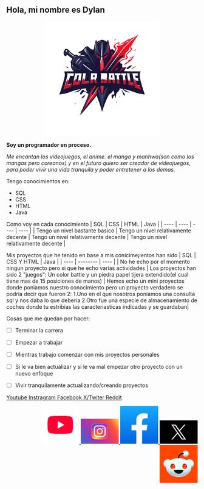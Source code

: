 ## Hola, mi nombre es Dylan

<p align=center>
  <img src="https://github.com/Dylan-DN/Dylan-DN/blob/main/Logo-removebg-preview.png" alt="logo" width="300"/>
</p>

**Soy un programador en proceso.**

*Me encantan los videojuegos, el anime. el manga y manhwa(son como los mangas pero coreanos) y en el futuro quiero ser creador de videojuegos, para poder vivir una vida tranquila y poder entretener a los demas.*

Tengo conocimientos en:
  - SQL
  - CSS
  - HTML
  - Java

Como voy en cada conocimiento
| SQL | CSS | HTML | Java |
| ---- | ---- | ---- | ---- | 
| Tengo un nivel bastante basico | Tengo un nivel relativamente decente | Tengo un nivel relativamente decente | Tengo un nivel relativamente decente |

Mis proyectos que he tenido en base a mis conicime¡ientos han sido
| SQL | CSS Y HTML | Java |
| ---- | -------- | ---- | 
| No he echo por el momento ningun proyecto pero si que he echo varias actividades | Los proyectos han sido 2 "juegos": Un color battle y un piedra papel tijera extendido(el cual tiene mas de 15 posiciones de manos) | Hemos echo un mini proyectos donde poniamos nuestro conocimiento pero un proyecto verdadero se podria decir que fueron 2: 1.Uno en el que nosotros poniamos una consulta sql y nos daba lo que deberia 2.Otro fue una especie de almacenamiento de coches donde tu estribias las caracteriasticas indicadas y se guardaban|

Cosas que me quedan por hacer:
- [ ] Terminar la carrera
- [ ] Empezar a trabajar
- [ ] Mientras trabajo comenzar con mis proyectos personales
- [ ] Si le va bien actualizar y si le va mal empezar otro proyecto con un nuevo enfoque
- [ ] Vivir tranquilamente actualizando/creando proyectos


<p align=left>
  <a href="https://www.youtube.com/?app=desktop&hl=es"> Youtube </a>
  <a href="https://www.instagram.com/"> Instragram </a>
  <a href="https://www.facebook.com/?locale=es_ES"> Facebook </a>
  <a href="https://x.com/home"> X/Twiter </a>
  <a href="https://www.reddit.com/"> Reddit </a>
</p>

<p align=right>
  <a href="https://www.youtube.com/?app=desktop&hl=es">
    <img src="https://github.com/Dylan-DN/Dylan-DN/blob/main/Youtube.png" alt="Youtube" width="100"/>
  </a>
  <a href="https://www.instagram.com/">
    <img src="https://github.com/Dylan-DN/Dylan-DN/blob/main/Insta.jpg" alt="Instragram" width="100"/>
  </a>
  <a href="https://www.facebook.com/?locale=es_ES">
    <img src="https://github.com/Dylan-DN/Dylan-DN/blob/main/Facebook.jpg" alt="Facebook" width="100"/>
  </a>
  <a href="https://x.com/home">
    <img src="https://github.com/Dylan-DN/Dylan-DN/blob/main/x.png" alt="X/Twiter" width="100"/>
  </a>
  <a href="https://www.reddit.com/">
    <img src="https://github.com/Dylan-DN/Dylan-DN/blob/main/Reddit.jpg" alt="Reddit" width="100"/>
  </a>
</p>
